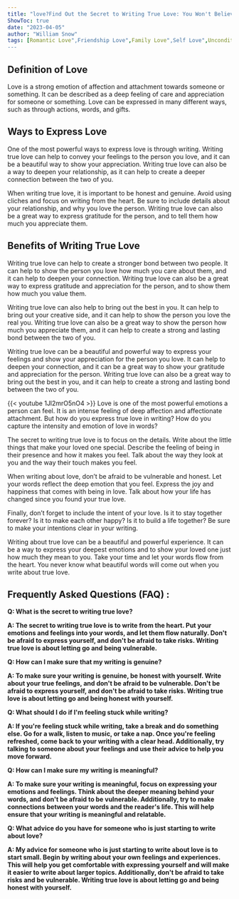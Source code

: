 ```yaml
---
title: "love?Find Out the Secret to Writing True Love: You Won't Believe What Comes Next!"
ShowToc: true 
date: "2023-04-05"
author: "William Snow" 
tags: [Romantic Love",Friendship Love",Family Love",Self Love",Unconditional Love"]
---
```

## Definition of Love

Love is a strong emotion of affection and attachment towards someone or something. It can be described as a deep feeling of care and appreciation for someone or something. Love can be expressed in many different ways, such as through actions, words, and gifts.

## Ways to Express Love

One of the most powerful ways to express love is through writing. Writing true love can help to convey your feelings to the person you love, and it can be a beautiful way to show your appreciation. Writing true love can also be a way to deepen your relationship, as it can help to create a deeper connection between the two of you.

When writing true love, it is important to be honest and genuine. Avoid using cliches and focus on writing from the heart. Be sure to include details about your relationship, and why you love the person. Writing true love can also be a great way to express gratitude for the person, and to tell them how much you appreciate them.

## Benefits of Writing True Love

Writing true love can help to create a stronger bond between two people. It can help to show the person you love how much you care about them, and it can help to deepen your connection. Writing true love can also be a great way to express gratitude and appreciation for the person, and to show them how much you value them.

Writing true love can also help to bring out the best in you. It can help to bring out your creative side, and it can help to show the person you love the real you. Writing true love can also be a great way to show the person how much you appreciate them, and it can help to create a strong and lasting bond between the two of you.

Writing true love can be a beautiful and powerful way to express your feelings and show your appreciation for the person you love. It can help to deepen your connection, and it can be a great way to show your gratitude and appreciation for the person. Writing true love can also be a great way to bring out the best in you, and it can help to create a strong and lasting bond between the two of you.

{{< youtube 1Jl2mrO5nO4 >}} 
Love is one of the most powerful emotions a person can feel. It is an intense feeling of deep affection and affectionate attachment. But how do you express true love in writing? How do you capture the intensity and emotion of love in words?

The secret to writing true love is to focus on the details. Write about the little things that make your loved one special. Describe the feeling of being in their presence and how it makes you feel. Talk about the way they look at you and the way their touch makes you feel.

When writing about love, don’t be afraid to be vulnerable and honest. Let your words reflect the deep emotion that you feel. Express the joy and happiness that comes with being in love. Talk about how your life has changed since you found your true love.

Finally, don’t forget to include the intent of your love. Is it to stay together forever? Is it to make each other happy? Is it to build a life together? Be sure to make your intentions clear in your writing.

Writing about true love can be a beautiful and powerful experience. It can be a way to express your deepest emotions and to show your loved one just how much they mean to you. Take your time and let your words flow from the heart. You never know what beautiful words will come out when you write about true love.

## Frequently Asked Questions (FAQ) :
**Q: What is the secret to writing true love?**

**A: The secret to writing true love is to write from the heart. Put your emotions and feelings into your words, and let them flow naturally. Don't be afraid to express yourself, and don't be afraid to take risks. Writing true love is about letting go and being vulnerable.**

**Q: How can I make sure that my writing is genuine?**

**A: To make sure your writing is genuine, be honest with yourself. Write about your true feelings, and don't be afraid to be vulnerable. Don't be afraid to express yourself, and don't be afraid to take risks. Writing true love is about letting go and being honest with yourself.**

**Q: What should I do if I'm feeling stuck while writing?**

**A: If you're feeling stuck while writing, take a break and do something else. Go for a walk, listen to music, or take a nap. Once you're feeling refreshed, come back to your writing with a clear head. Additionally, try talking to someone about your feelings and use their advice to help you move forward.**

**Q: How can I make sure my writing is meaningful?**

**A: To make sure your writing is meaningful, focus on expressing your emotions and feelings. Think about the deeper meaning behind your words, and don't be afraid to be vulnerable. Additionally, try to make connections between your words and the reader's life. This will help ensure that your writing is meaningful and relatable.**

**Q: What advice do you have for someone who is just starting to write about love?**

**A: My advice for someone who is just starting to write about love is to start small. Begin by writing about your own feelings and experiences. This will help you get comfortable with expressing yourself and will make it easier to write about larger topics. Additionally, don't be afraid to take risks and be vulnerable. Writing true love is about letting go and being honest with yourself.**





